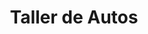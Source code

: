 ---
title: "Taller de Autos"
url: /ciudad-satelite/taller-de-autos-calle-32-a/
shop: reparación de automóviles
---
